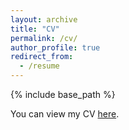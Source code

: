 ```yaml
---
layout: archive
title: "CV"
permalink: /cv/
author_profile: true
redirect_from:
  - /resume
---
```


{% include base_path %}

You can view my CV [here](https://drive.google.com/drive/folders/1Rqz1-s_Jgm0AyNlVODXk-rQ7ylQpcxXj?usp=sharing).
